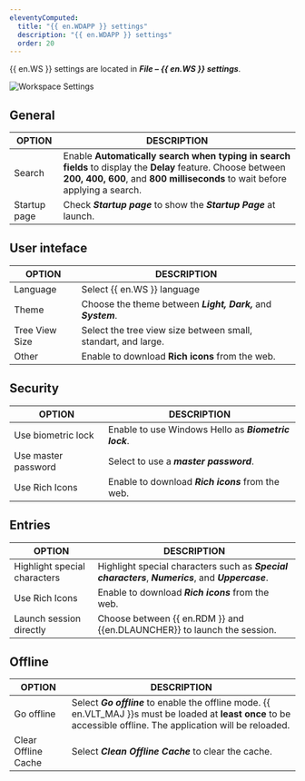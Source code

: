 ```yaml
---
eleventyComputed:
  title: "{{ en.WDAPP }} settings"
  description: "{{ en.WDAPP }} settings"
  order: 20
---
```


{{ en.WS }} settings are located in ***File – {{ en.WS }} settings***.

![Workspace Settings](https://cdnweb.devolutions.net/docs/docs_en_server_ServerOp6094.png)

## General 

| OPTION                                             | DESCRIPTION |
|----------------------------------------------------|-------------|
| Search                                             | Enable **Automatically search when typing in search fields** to display the **Delay** feature. Choose between **200, 400, 600**, and **800 milliseconds** to wait before applying a search. |
| Startup page                                       | Check ***Startup page*** to show the ***Startup Page*** at launch. |

## User inteface 

| OPTION                                             | DESCRIPTION |
|----------------------------------------------------|-------------|
| Language                                           | Select {{ en.WS }} language |
| Theme                                              | Choose the theme between ***Light, Dark,*** and ***System***. |
| Tree View Size                                     | Select the tree view size between small, standart, and large.|
| Other                                              | Enable to download **Rich icons** from the web. |

## Security

| OPTION                                             | DESCRIPTION |
|----------------------------------------------------|-------------|
| Use biometric lock                                 | Enable to use Windows Hello as ***Biometric lock***.  |
| Use master password                                | Select to use a ***master password***. |
| Use Rich Icons                                     | Enable to download ***Rich icons*** from the web. |

## Entries

| OPTION                                             | DESCRIPTION |
|----------------------------------------------------|-------------|
| Highlight special characters                       | Highlight special characters such as ***Special characters***, ***Numerics***, and ***Uppercase***. |
| Use Rich Icons                                     | Enable to download ***Rich icons*** from the web. |
| Launch session directly                            | Choose between {{ en.RDM }} and {{en.DLAUNCHER}} to launch the session. |

## Offline

| OPTION                                             | DESCRIPTION |
|----------------------------------------------------|-------------|
| Go offline                                         | Select ***Go offline*** to enable the offline mode. {{ en.VLT_MAJ }}s must be loaded at **least once** to be accessible offline. The application will be reloaded.|
| Clear Offline Cache                                | Select ***Clean Offline Cache*** to clear the cache. |
